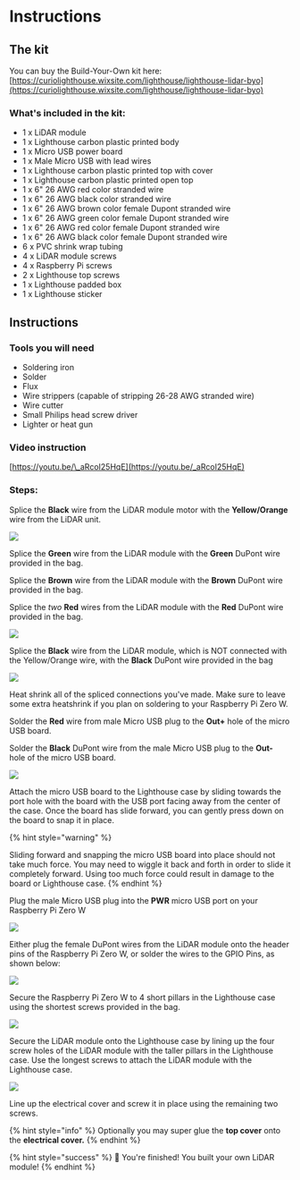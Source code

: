 # Instructions

## The kit

You can buy the Build-Your-Own kit here: [https://curiolighthouse.wixsite.com/lighthouse/lighthouse-lidar-byo](https://curiolighthouse.wixsite.com/lighthouse/lighthouse-lidar-byo)

### What's included in the kit:

* 1 x LiDAR module
* 1 x Lighthouse carbon plastic printed body
* 1 x Micro USB power board
* 1 x Male Micro USB with lead wires
* 1 x Lighthouse carbon plastic printed top with cover
* 1 x Lighthouse carbon plastic printed open top
* 1 x 6" 26 AWG red color stranded wire
* 1 x 6" 26 AWG black color stranded wire
* 1 x 6" 26 AWG brown color female Dupont stranded wire
* 1 x 6" 26 AWG green color female Dupont stranded wire
* 1 x 6" 26 AWG red color female Dupont stranded wire
* 1 x 6" 26 AWG black color female Dupont stranded wire
* 6 x PVC shrink wrap tubing
* 4 x LiDAR module screws
* 4 x Raspberry Pi screws
* 2 x Lighthouse top screws
* 1 x Lighthouse padded box
* 1 x Lighthouse sticker

## Instructions

### Tools you will need

* Soldering iron
* Solder
* Flux
* Wire strippers \(capable of stripping 26-28 AWG stranded wire\)
* Wire cutter
* Small Philips head screw driver
* Lighter or heat gun

### Video instruction

[https://youtu.be/\_aRcoI25HqE](https://youtu.be/_aRcoI25HqE)

### Steps:

Splice the **Black** wire from the LiDAR module motor with the **Yellow/Orange** wire from the LiDAR unit.  

![](../.gitbook/assets/img_1660.jpg)

Splice the **Green** wire from the LiDAR module with the **Green** DuPont wire provided in the bag.

Splice the **Brown** wire from the LiDAR module with the **Brown** DuPont wire provided in the bag.

Splice the _two_ **Red** wires from the LiDAR module with the **Red** DuPont wire provided in the bag.

![](../.gitbook/assets/img_1663.jpg)

Splice the **Black** wire from the LiDAR module, which is NOT connected with the Yellow/Orange wire, with the **Black** DuPont wire provided in the bag

![](../.gitbook/assets/img_1662.jpg)

Heat shrink all of the spliced connections you've made.  Make sure to leave some extra heatshrink if you plan on soldering to your Raspberry Pi Zero W.

Solder the **Red** wire from male Micro USB plug to the **Out+** hole of the micro USB board.

Solder the **Black** DuPont wire from the male Micro USB plug to the **Out-** hole of the micro USB board.

![](../.gitbook/assets/img_1658.jpg)

Attach the micro USB board to the Lighthouse case by sliding towards the port hole with the board with the USB port facing away from the center of the case.  Once the board has slide forward, you can gently press down on the board to snap it in place.  

{% hint style="warning" %}


Sliding forward and snapping the micro USB board into place should not take much force.  You may need to wiggle it back and forth in order to slide it completely forward.  Using too much force could result in damage to the board or Lighthouse case.
{% endhint %}

Plug the male Micro USB plug into the **PWR** micro USB port on your Raspberry Pi Zero W

![](../.gitbook/assets/img_1659.jpg)

Either plug the female DuPont wires from the LiDAR module onto the header pins of the Raspberry Pi Zero W, or solder the wires to the GPIO Pins, as shown below:

![](../.gitbook/assets/img_1655.jpg)

Secure the Raspberry Pi Zero W to 4 short pillars in the Lighthouse case using the shortest screws provided in the bag.

![](../.gitbook/assets/img_1654.jpg)

Secure the LiDAR module onto the Lighthouse case by lining up the four screw holes of the LiDAR module with the taller pillars in the Lighthouse case.  Use the longest screws to attach the LiDAR module with the Lighthouse case.

![](../.gitbook/assets/img_1653.jpg)

Line up the electrical cover and screw it in place using the remaining two screws.

{% hint style="info" %}
Optionally you may super glue the **top cover** onto the **electrical cover.**
{% endhint %}

{% hint style="success" %}
🎉 You're finished!  You built your own LiDAR module!
{% endhint %}



